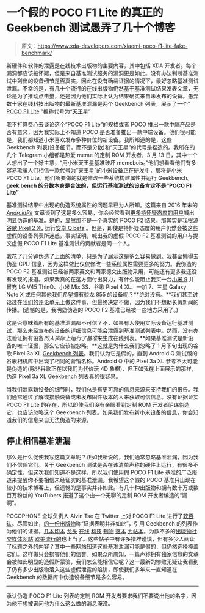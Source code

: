 # 一个假的 POCO F1 Lite 的真正的 Geekbench 测试愚弄了几十个博客

> 原文：<https://www.xda-developers.com/xiaomi-poco-f1-lite-fake-benchmark/>

新硬件和软件的泄露是在线技术出版物的主要内容，其中包括 XDA 开发者。每个漏洞都应该被怀疑，但是来自基准测试服务的漏洞更是如此。没有办法判断基准测试中列出的设备细节是否真实，因此在没有确凿证据的情况下，最好忽略基准测试泄漏。不幸的是，有几十个流行的在线出版物仍然基于基准测试结果发表文章，无论是为了推动点击量，还是因为他们实际上认为结果确实来自未发布的设备。愚弄数十家在线科技出版物的最新基准泄漏是两个 Geekbench 列表，展示了一个“ [POCO F1 Lite](https://browser.geekbench.com/v4/cpu/12400822) ”据称代号为“[天王星](https://browser.geekbench.com/v4/cpu/12397796)”

我不打算费心去谈论这个“POCO F1 Lite”的规格或者 POCO 推出一款中端产品是否有意义，因为我实际上不知道 POCO 是否准备推出一款中端设备。他们很可能是，我们都知道小米喜欢发布多种价位的新设备。我所知道的是，这些 Geekbench 列表(设备细节，而不是分数)和“天王星”的代号是捏造的。我所在的几个 Telegram 小组都是热爱 meme 的定制 ROM 开发者，3 月 13 日，其中一个人想出了一个好主意，“用小米天王星基准破坏 memebois。”他们想看看他们有多容易欺骗人们相信一款代号为“天王星”的小米设备正在研发中，那将是小米 POCO F1 Lite。他们所要做的就是修改一些系统构建属性并运行 Geekbench。**geek bench 的分数本身是合法的，但运行基准测试的设备肯定不是“POCO F1 Lite”**

基准测试结果中出现的伪造系统属性的问题早已为人所知。这篇来自 2016 年末的 [*AndroidPit*](https://www.androidpit.com/why-has-falsifying-benchmarks-become-so-easy) 文章谈到了这是多么容易，你会经常看到[更多持怀疑态度的用户](https://twitter.com/Sudhanshu1414/status/1107298809661407232)喊出明显伪造的基准。是的，显然那不是一个真实的 POCO F2 结果。那其实是我根源[谷歌 Pixel 2 XL](https://forum.xda-developers.com/pixel-2-xl) 运行[安卓 Q beta](https://www.xda-developers.com/android-q-beta-changes-google-pixel/) 。但是，即使是持怀疑态度的用户仍然会被这些虚假的设备列表所迷惑，事实证明，喊出我的虚假 POCO F2 基准测试的用户与提交虚假 POCO F1 Lite 基准测试的贡献者是同一个人。

我花了几分钟伪造了上面的清单，只是为了展示这是多么容易做到。我甚至懒得去伪造 CPU 信息，因为这样做比仅仅修改一些系统属性需要更多的努力。我伪造的 POCO F2 基准测试已经被两家英文和两家德文出版物采用，可能还有更多我还没有发现的报道。如果我真的在这方面付出努力，有什么能阻止我买一台[小米 9](https://www.xda-developers.com/xiaomi-mi-9-qualcomm-snapdragon-855-gamecube-wii-dolphin-emulator/) 并冒充 LG V45 ThinQ、小米 Mix 3S、谷歌 Pixel 4 XL、一加 7、三星 Galaxy Note X 或任何其他我们希望拥有骁龙 855 的设备呢？**绝对没有。**我们甚至讨论过在[我们的评论单元](https://www.xda-developers.com/xiaomi-mi-9-qualcomm-snapdragon-855-gamecube-wii-dolphin-emulator/)上做这件事，但最终决定不做，因为我们不想助长假新闻的传播。(遗憾的是，我明显伪造的 POCO F2 基准已经被一些地方采用了。)

这是否意味着所有的基准泄漏都不可信？不，如果有人使用实际设备运行基准测试，那么未经宣布的设备的详细信息可能会泄露到基准测试列表中。然而，没有办法验证拥有设备*的人实际上运行了基准*来生成在线列表。**如果基准测试是新设备的唯一证据，那么它应该被忽略。**这就是为什么我们忽略了 1 月下旬出现的谷歌 Pixel 3a XL [Geekbench 列表](https://browser.geekbench.com/v4/cpu/11843461)。我们认为它是假的，直到 Android Q 测试版的谷歌相机库中出现了相同的营销名称。Android Q 中的 Pixel 3a XL 参考不太可能是伪造的(除非谷歌正在以我们为代价玩 4D 象棋)，但正如我在上面展示的那样，伪造 Pixel 3a XL Geekbench 列表真的很容易。

当我们泄露新设备的细节时，我们总是有更可靠的信息来源来支持我们的报告。我们通常通过了解或接触设备或未发布固件版本的人来获取可信信息。没有证据证实 POCO F1 Lite 的存在，所以即使我们没有亲眼看到定制 ROM 开发者阴谋伪造它，也应该忽略这个 Geekbench 列表。如果我们发布新小米设备的信息，你会知道我们的信息来自无法伪造的来源。

## 停止相信基准泄漏

那么是什么促使我写这篇文章呢？正如我所说的，我们通常忽略基准泄漏，因为我们不信任它们。关于 Geekbench 测试是否在该清单声称的硬件上运行，有很多不确定性，但这次我们知道不是这样，所以我们使用假 POCO F1 Lite 基准的广泛报道来提醒你不要相信未经证实的基准泄漏。我希望这个假的 POCO 基准只出现在较小的技术博客上，但遗憾的是事实并非如此。有几十种出版物和拥有数十万或数百万粉丝的 YouTubers 报道了这个由一个无聊的定制 ROM 开发者编造的“漏洞”。

POCOPHONE 全球负责人 Alvin Tse 在 Twitter 上对 POCO F1 Lite 进行了[软否认](https://twitter.com/atytse/status/1106532757885370368)。尽管如此，[的一份出版物](https://www.igyaan.in/178119/xiaomi-poco-f1-lite-spotted-on-geekbench-with-4gb-of-ram/)称“证据表明并非如此”，引用 Geekbench 的列表作为他们的证据。[几本](https://www.hindustantimes.com/tech/xiaomi-poco-f1-lite-key-specifications-revealed-ahead-of-official-launch/story-L47ASENrjxcx5e9lthfj7L.html)[印本](https://gadgets.ndtv.com/mobiles/news/poco-f1-lite-geekbench-listing-4gb-ram-snapdragon-660-soc-specifications-2007986) [龙头](https://www.livemint.com/technology/gadgets/poco-f1-lite-appears-on-benchmark-tests-with-snapdragon-660-4gb-ram-1552627035727.html) [在线](https://www.indiatoday.in/technology/news/story/poco-f1-lite-geekbench-snapdragon-660-specs-price-1478437-2019-03-15) [科技](https://www.ibtimes.co.in/poco-f1-lite-price-key-features-tipped-online-can-it-repeat-poco-f1s-success-793955) [刊物](https://www.bgr.in/news/xiaomi-poco-f1-lite-spotted-online-may-soon-launch-with-snapdragon-660-onboard/) [落本](https://www.91mobiles.com/hub/poco-f1-lite-specifications-geekbench-listing/) [为](https://indianexpress.com/article/technology/mobile-tabs/poco-f1-lite-spotted-on-geekbench-with-snapdragon-660-processor-5628079/)[帖本](https://www.mysmartprice.com/gear/xiaomi-poco-f1-lite/)。为数不多的[出版物](https://www.gsmarena.com/poco_f1_lite_key_specs_revealed_through_geekbench-news-36035.php)[社交媒体网站](https://new.reddit.com/r/Android/comments/b1csl6/poco_f1_lite_spotted_on_geekbench_with_snapdragon/) [欧美流行的](https://pocketnow.com/poco-f1-lite-snapdragon-660)也上当了。这些帖子中有许多措辞谨慎，但有多少人阅读了标题之外的内容？其中一些网站知道这些基准泄漏可能是假的，但仍然选择掩盖它们。这样做只会损害他们的信誉。如果众所周知，一篇声称拥有独家信息的文章会被如此明显的造假所蒙骗，我们怎么能相信它呢？这一最新的惨败无疑让我看到了仍有多少出版物落入这些虚假泄露的陷阱，即使我们多年来一直知道在 Geekbench 的数据库中伪造设备细节是多么容易。

* * *

承认伪造 POCO F1 Lite 列表的定制 ROM 开发者要求我们不要说出他的名字，因为他不想被询问他为什么这么做的消息淹没。